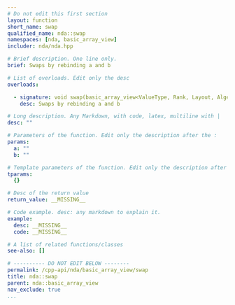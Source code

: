 ```yaml
---
# Do not edit this first section
layout: function
short_name: swap
qualified_name: nda::swap
namespaces: [nda, basic_array_view]
includer: nda/nda.hpp

# Brief description. One line only.
brief: Swaps by rebinding a and b

# List of overloads. Edit only the desc
overloads:

  - signature: void swap(basic_array_view<ValueType, Rank, Layout, Algebra, AccessorPolicy, OwningPolicy> & a, basic_array_view<ValueType, Rank, Layout, Algebra, AccessorPolicy, OwningPolicy> & b) noexcept
    desc: Swaps by rebinding a and b

# Long description. Any Markdown, with code, latex, multiline with |
desc: ""

# Parameters of the function. Edit only the description after the :
params:
  a: ""
  b: ""

# Template parameters of the function. Edit only the description after the :
tparams:
  {}

# Desc of the return value
return_value: __MISSING__

# Code example. desc: any markdown to explain it.
example:
  desc: __MISSING__
  code: __MISSING__

# A list of related functions/classes
see-also: []

# ---------- DO NOT EDIT BELOW --------
permalink: /cpp-api/nda/basic_array_view/swap
title: nda::swap
parent: nda::basic_array_view
nav_exclude: true
...
```


